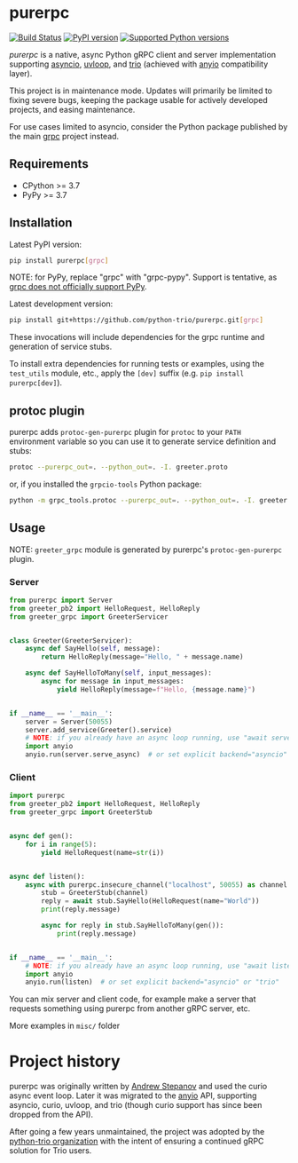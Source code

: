 # purerpc

<!-- start-badges -->
[![Build Status](https://img.shields.io/github/workflow/status/python-trio/purerpc/CI)](https://github.com/python-trio/purerpc/actions/workflows/ci.yml)
[![PyPI version](https://img.shields.io/pypi/v/purerpc.svg?style=flat)](https://pypi.org/project/purerpc/)
[![Supported Python versions](https://img.shields.io/pypi/pyversions/purerpc.svg)](https://pypi.org/project/purerpc)
<!-- end-badges -->

_purerpc_ is a native, async Python gRPC client and server implementation supporting
[asyncio](https://docs.python.org/3/library/asyncio.html),
[uvloop](https://github.com/MagicStack/uvloop), and
[trio](https://github.com/python-trio/trio) (achieved with [anyio](https://github.com/agronholm/anyio) compatibility layer).

This project is in maintenance mode.  Updates will primarily be limited to fixing
severe bugs, keeping the package usable for actively developed projects, and
easing maintenance.

For use cases limited to asyncio, consider the Python package published by the
main [grpc](https://github.com/grpc/grpc) project instead.

## Requirements

* CPython >= 3.7
* PyPy >= 3.7

## Installation

Latest PyPI version:

```bash
pip install purerpc[grpc]
```

NOTE: for PyPy, replace "grpc" with "grpc-pypy".  Support is tentative, as
  [grpc does not officially support PyPy](https://github.com/grpc/grpc/issues/4221).

Latest development version:

```bash
pip install git+https://github.com/python-trio/purerpc.git[grpc]
```

These invocations will include dependencies for the grpc runtime and
generation of service stubs.

To install extra dependencies for running tests or examples, using the
`test_utils` module, etc., apply the `[dev]` suffix (e.g.
`pip install purerpc[dev]`).

## protoc plugin

purerpc adds `protoc-gen-purerpc` plugin for `protoc` to your `PATH` environment variable
so you can use it to generate service definition and stubs: 

```bash
protoc --purerpc_out=. --python_out=. -I. greeter.proto
```

or, if you installed the `grpcio-tools` Python package:

```bash
python -m grpc_tools.protoc --purerpc_out=. --python_out=. -I. greeter.proto
```

## Usage

NOTE: `greeter_grpc` module is generated by purerpc's `protoc-gen-purerpc` plugin.

### Server

```python
from purerpc import Server
from greeter_pb2 import HelloRequest, HelloReply
from greeter_grpc import GreeterServicer


class Greeter(GreeterServicer):
    async def SayHello(self, message):
        return HelloReply(message="Hello, " + message.name)

    async def SayHelloToMany(self, input_messages):
        async for message in input_messages:
            yield HelloReply(message=f"Hello, {message.name}")


if __name__ == '__main__':
    server = Server(50055)
    server.add_service(Greeter().service)
    # NOTE: if you already have an async loop running, use "await server.serve_async()"
    import anyio
    anyio.run(server.serve_async)  # or set explicit backend="asyncio" or "trio"
```

### Client

```python
import purerpc
from greeter_pb2 import HelloRequest, HelloReply
from greeter_grpc import GreeterStub


async def gen():
    for i in range(5):
        yield HelloRequest(name=str(i))


async def listen():
    async with purerpc.insecure_channel("localhost", 50055) as channel:
        stub = GreeterStub(channel)
        reply = await stub.SayHello(HelloRequest(name="World"))
        print(reply.message)

        async for reply in stub.SayHelloToMany(gen()):
            print(reply.message)


if __name__ == '__main__':
    # NOTE: if you already have an async loop running, use "await listen()"
    import anyio
    anyio.run(listen)  # or set explicit backend="asyncio" or "trio"
```

You can mix server and client code, for example make a server that requests something using purerpc from another gRPC server, etc.

More examples in `misc/` folder

# Project history

purerpc was originally written by [Andrew Stepanov](https://github.com/standy66)
and used the curio async event loop.  Later it
was migrated to the [anyio](https://github.com/agronholm/anyio) API, supporting
asyncio, curio, uvloop, and trio (though curio support has since been dropped
from the API).

After going a few years unmaintained, the project was adopted by the [python-trio
organization](https://github.com/python-trio) with the intent of ensuring a
continued gRPC solution for Trio users.
